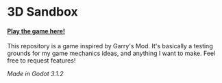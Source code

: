 # 3D Sandbox
#### [Play the game here!](/html5/index.html "Click Me")

This repository is a game inspired by Garry's Mod. It's basically a testing grounds for my game mechanics ideas, and anything I want to make.
Feel free to request features!

*Made in Godot 3.1.2*
